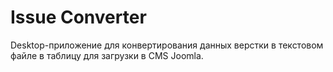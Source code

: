 # Issue Converter

Desktop-приложение для конвертирования данных верстки в текстовом файле в таблицу для загрузки в CMS Joomla.

